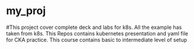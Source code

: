# my_proj
#This project cover complete deck and labs for k8s. All the example has taken from k8s.
This Repos contains kubernetes presentation and yaml file for CKA practice.
This course contains basic to intermediate level of setup
